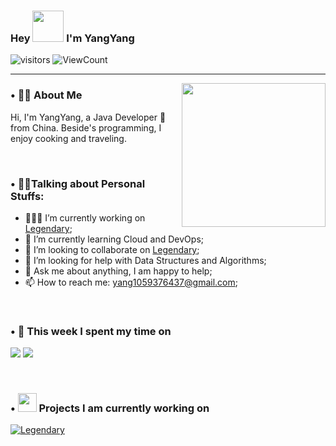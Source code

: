 ### Hey <img src="https://media.giphy.com/media/mGcNjsfWAjY5AEZNw6/giphy.gif" width="50"> I'm YangYang

![visitors](https://visitor-badge.laobi.icu/badge?page_id=monkeyDyang.monkeyDyang) <img alt="ViewCount" src="https://views.whatilearened.today/views/github/monkeyDyang/monkeyDyang.svg" />

<hr>

<img align='right' src="https://media.giphy.com/media/M9gbBd9nbDrOTu1Mqx/giphy.gif" width="230">

### **• 👨🏻 About Me**

Hi, I'm YangYang, a Java Developer 🚀 from China. Beside's programming, I enjoy cooking and traveling.

<br />

### **• 🙋‍♂️Talking about Personal Stuffs:**

- 👨🏽‍💻 I’m currently working on [Legendary](https://github.com/monkeyDyang/Legendary);
- 🌱 I’m currently learning Cloud and DevOps;
- 👯 I’m looking to collaborate on [Legendary](https://github.com/monkeyDyang/Legendary);
- 🤔 I’m looking for help with Data Structures and Algorithms;
- 💬 Ask me about anything, I am happy to help;
- 📫 How to reach me: yang1059376437@gmail.com;

<br />

### • 🔭 **This week I spent my time on**

<img src="https://github-readme-stats.vercel.app/api?username=monkeyDyang&show_icons=true&include_all_commits=true&line_height=20"> <img  src="https://github-readme-stats.vercel.app/api/top-langs/?username=monkeyDyang&layout=compact">

<br />

### • <img src="https://media.giphy.com/media/WUlplcMpOCEmTGBtBW/giphy.gif" width="30"> **Projects I am currently working on**

<a href="https://github.com/monkeyDyang/Legendary">
  <img align="middle" src="https://github-readme-stats.vercel.app/api/pin/?username=monkeyDyang&repo=Legendary" alt="Legendary" />
</a>
